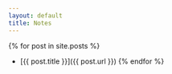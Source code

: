 ```yaml
---
layout: default
title: Notes
---
```


{% for post in site.posts %}
- [{{ post.title }}]({{ post.url }})
{% endfor %}
